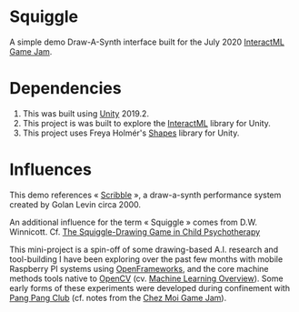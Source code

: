 # Squiggle
A simple demo Draw-A-Synth interface built for the July 2020 [InteractML Game Jam](http://interactml.com/events/iml-game-jam-july-2020.html).

# Dependencies
1. This was built using [Unity](https://unity3d.com) 2019.2.
2. This project is was built to explore the [InteractML](https://github.com/Interactml/iml-unity) library for Unity.
3. This project uses Freya Holmér's [Shapes](https://acegikmo.com/shapes/) library for Unity.

# Influences
This demo references « [Scribble](http://www.flong.com/projects/scribble/) », a draw-a-synth performance system created by Golan Levin circa 2000.

An additional influence for the term « Squiggle » comes from D.W. Winnicott. Cf. [The Squiggle-Drawing Game in Child Psychotherapy](https://pubmed.ncbi.nlm.nih.gov/7416320/)

This mini-project is a spin-off of some drawing-based A.I. research and tool-building I have been exploring over the past few months with mobile Raspberry PI systems using [OpenFrameworks](https://openframeworks.cc), and the core machine methods tools native to [OpenCV](https://opencv.org) (cv. [Machine Learning Overview](https://docs.opencv.org/master/dc/dd6/ml_intro.html)). Some early forms of these experiments were developed during confinement with [Pang Pang Club](https://pangpangclub.itch.io) (cf. notes from the [Chez Moi Game Jam](https://itch.io/c/825397/chez-moi-au-club)).
